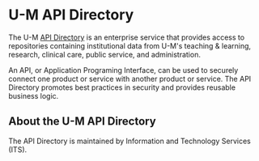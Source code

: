 # U-M API Directory

The U-M [API Directory](https://dir.api.it.umich.edu) is an enterprise service that provides access to repositories containing institutional data from U-M's teaching & learning, research, clinical care, public service, and administration.

An API, or Application Programing Interface, can be used to securely connect one product or service with another product or service. The API Directory promotes best practices in security and provides reusable business logic.

## About the U-M API Directory

The API Directory is maintained by Information and Technology Services (ITS).
